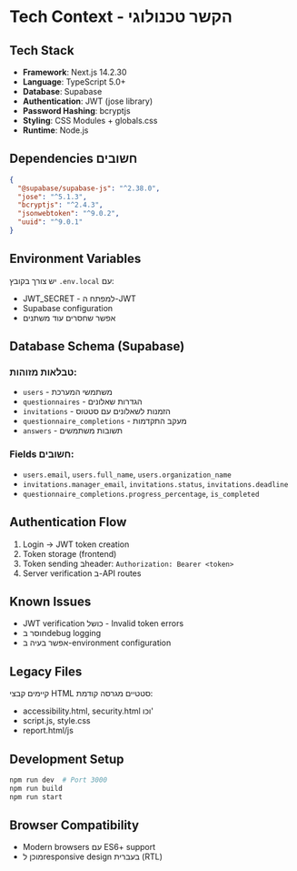 # Tech Context - הקשר טכנולוגי

## Tech Stack
- **Framework**: Next.js 14.2.30
- **Language**: TypeScript 5.0+
- **Database**: Supabase
- **Authentication**: JWT (jose library)
- **Password Hashing**: bcryptjs
- **Styling**: CSS Modules + globals.css
- **Runtime**: Node.js

## Dependencies חשובים
```json
{
  "@supabase/supabase-js": "^2.38.0",
  "jose": "^5.1.3",
  "bcryptjs": "^2.4.3",
  "jsonwebtoken": "^9.0.2",
  "uuid": "^9.0.1"
}
```

## Environment Variables
יש צורך בקובץ `.env.local` עם:
- JWT_SECRET - למפתח ה-JWT
- Supabase configuration
- אפשר שחסרים עוד משתנים

## Database Schema (Supabase)
### טבלאות מזוהות:
- `users` - משתמשי המערכת
- `questionnaires` - הגדרות שאלונים
- `invitations` - הזמנות לשאלונים עם סטטוס
- `questionnaire_completions` - מעקב התקדמות
- `answers` - תשובות משתמשים

### Fields חשובים:
- `users.email`, `users.full_name`, `users.organization_name`
- `invitations.manager_email`, `invitations.status`, `invitations.deadline`
- `questionnaire_completions.progress_percentage`, `is_completed`

## Authentication Flow
1. Login → JWT token creation
2. Token storage (frontend)
3. Token sending בheader: `Authorization: Bearer <token>`
4. Server verification ב-API routes

## Known Issues
- JWT verification כושל - Invalid token errors
- חוסר בdebug logging
- אפשר בעיה ב-environment configuration

## Legacy Files
קיימים קבצי HTML סטטיים מגרסה קודמת:
- accessibility.html, security.html וכו'
- script.js, style.css
- report.html/js

## Development Setup
```bash
npm run dev  # Port 3000
npm run build
npm run start
```

## Browser Compatibility
- Modern browsers עם ES6+ support
- מוכן לresponsive design בעברית (RTL) 